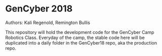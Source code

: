 # GenCyber 2018

Authors: Kali Regenold, Remington Bullis

This repository will hold the development code for the GenCyber Camp Robotics Class.
Everyday of the camp, the stable code here will be duplicated into a daily folder in the GenCyber18 repo, aka the production repo.
